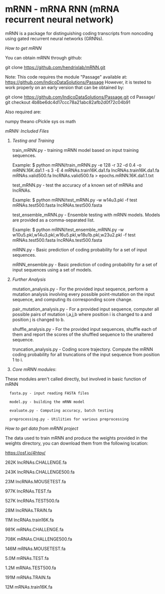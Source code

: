 # mRNN - mRNA RNN (mRNA recurrent neural network)
mRNN is a package for distinguishing coding transcripts from noncoding using gated recurrent neural networks (GRNNs). 

_How to get mRNN_

You can obtain mRNN through github:

git clone https://github.com/hendrixlab/mRNN.git


Note: This code requires the module "Passage" available at: https://github.com/IndicoDataSolutions/Passage
However, it is tested to work properly on an early version that can be obtained by:

git clone https://github.com/IndicoDataSolutions/Passage.git
cd Passage/
git checkout 4b8be6dc4d17ccc78a21abc82afb2d0f72c04b91

Also required are:

numpy
theano
cPickle
sys
os
math

_mRNN: Included Files_

1. _Testing and Training_

   train_mRNN.py - training mRNN model based on input training sequences.

   Example: 
   	    $ python mRNN/train_mRNN.py -e 128 -r 32 -d 0.4 -o mRNN.16K.da1.1 -s 3 -E 4 mRNAs.train16K.da1.fa lncRNAs.train16K.da1.fa mRNAs.valid500.fa lncRNAs.valid500.fa > epochs.mRNN.16K.da1.1.txt


   test_mRNN.py - test the accuracy of a known set of mRNAs and lncRNAs.

   Example: 
   	    $ python mRNN/test_mRNN.py -w w14u3.pkl -f test mRNAs.test500.fasta lncRNAs.test500.fasta

   test_ensemble_mRNN.py - Ensemble testing with mRNN models. Models are provided as a comma-separated list. 

   Example: 
   	    $ python mRNN/test_ensemble_mRNN.py -w w10u5.pkl,w14u3.pkl,w16u5.pkl,w18u1b.pkl,w23u2.pkl -f test mRNAs.test500.fasta lncRNAs.test500.fasta

   mRNN.py - Basic prediction of coding probability for a set of input sequences. 

   mRNN_ensemble.py - Basic prediction of coding probability for a set of input sequences using a set of models. 

2. _Further Analysis_

   mutation_analysis.py - For the provided input sequence, perform a mutation analysis involving every possible point-mutation on the input sequence, and computing its corresponding score change. 

   pair_mutation_analysis.py - For a provided input sequence, computer all possible pairs of mutation i,a,j,b where position i is changed to a and position j is changed to b. 

   shuffle_analysis.py - For the provided input sequences, shuffle each of them and report the scores of the shuffled sequence to the unaltered sequence. 

   truncation_analysis.py - Coding score trajectory. Compute the mRNN coding probability for all truncations of the input sequence from position 1 to i. 

3. _Core mRNN modules_:

These modules aren't called directly, but involved in basic function of mRNN

      fasta.py - input reading FASTA files

      model.py - building the mRNN model

      evaluate.py - Computing accuracy, batch testing

      preprocessing.py - Utilities for various preprocessing

_How to get data from mRNN project_

The data used to train mRNN and produce the weights provided in the weights directory, you can download them from the following location:

https://osf.io/4htpy/

262K	lncRNAs.CHALLENGE.fa

243K	lncRNAs.CHALLENGE500.fa

23M	lncRNAs.MOUSETEST.fa

977K	lncRNAs.TEST.fa

527K	lncRNAs.TEST500.fa

28M	lncRNAs.TRAIN.fa

11M	lncRNAs.train16K.fa

981K	mRNAs.CHALLENGE.fa

708K	mRNAs.CHALLENGE500.fa

146M	mRNAs.MOUSETEST.fa

5.0M	mRNAs.TEST.fa

1.2M	mRNAs.TEST500.fa

191M	mRNAs.TRAIN.fa

12M	mRNAs.train16K.fa
